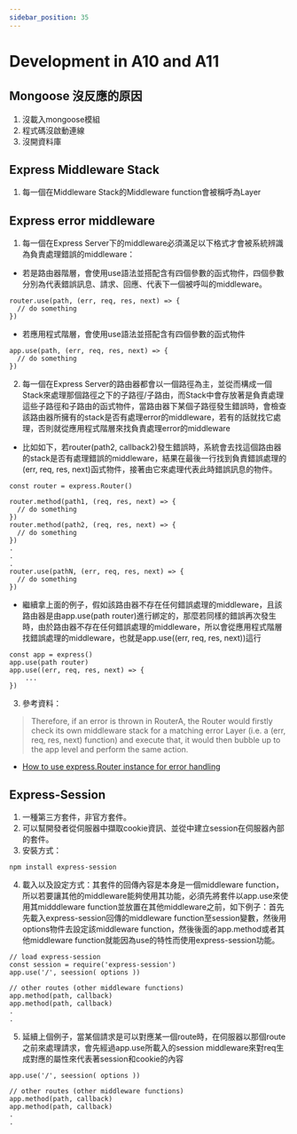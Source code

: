 ```yaml
---
sidebar_position: 35
---
```


# Development in A10 and A11


## Mongoose 沒反應的原因
1. 沒載入mongoose模組
2. 程式碼沒啟動連線
3. 沒開資料庫

## Express Middleware Stack
1. 每一個在Middleware Stack的Middleware function會被稱呼為Layer

## Express error middleware
1. 每一個在Express Server下的middleware必須滿足以下格式才會被系統辨識為負責處理錯誤的middleware：
  - 若是路由器階層，會使用use語法並搭配含有四個參數的函式物件，四個參數分別為代表錯誤訊息、請求、回應、代表下一個被呼叫的middleware。

  ```
  router.use(path, (err, req, res, next) => {
    // do something
  })
  ```
  - 若應用程式階層，會使用use語法並搭配含有四個參數的函式物件
  ```
  app.use(path, (err, req, res, next) => {
    // do something
  })
  ```

2. 每一個在Express Server的路由器都會以一個路徑為主，並從而構成一個Stack來處理那個路徑之下的子路徑/子路由，而Stack中會存放著是負責處理這些子路徑和子路由的函式物件，當路由器下某個子路徑發生錯誤時，會檢查該路由器所擁有的stack是否有處理error的middleware，若有的話就找它處理，否則就從應用程式階層來找負責處理error的middleware

- 比如如下，若router(path2, callback2)發生錯誤時，系統會去找這個路由器的stack是否有處理錯誤的middleware，結果在最後一行找到負責錯誤處理的(err, req, res, next)函式物件，接著由它來處理代表此時錯誤訊息的物件。
```
const router = express.Router()

router.method(path1, (req, res, next) => {
  // do something
})
router.method(path2, (req, res, next) => {
  // do something
})
.
.
.
router.use(pathN, (err, req, res, next) => {
  // do something
})
```

- 繼續拿上面的例子，假如該路由器不存在任何錯誤處理的middleware，且該路由器是由app.use(path router)進行綁定的，那麼若同樣的錯誤再次發生時，由於路由器不存在任何錯誤處理的middleware，所以會從應用程式階層找錯誤處理的middleware，也就是app.use((err, req, res, next))這行


```
const app = express()
app.use(path router)
app.use((err, req, res, next) => {
    ...
})
```

3. 參考資料：
 > Therefore, if an error is thrown in RouterA, the Router would firstly check its own middleware stack for a matching error Layer (i.e. a (err, req, res, next) function) and execute that, it would then bubble up to the app level and perform the same action.

 - [How to use express.Router instance for error handling](https://stackoverflow.com/questions/59814803/how-to-use-express-router-instance-for-error-handling)

## Express-Session
1. 一種第三方套件，非官方套件。
2. 可以幫開發者從伺服器中擷取cookie資訊、並從中建立session在伺服器內部的套件。
3. 安裝方式：
```
npm install express-session
```
4. 載入以及設定方式：其套件的回傳內容是本身是一個middleware function，所以若要讓其他的middleware能夠使用其功能，必須先將套件以app.use來使用其midddleware function並放置在其他middleware之前，如下例子：首先先載入express-session回傳的middleware function至session變數，然後用options物件去設定該middleware function，然後後面的app.method或者其他middleware function就能因為use的特性而使用express-session功能。
```
// load express-session
const session = require('express-session')
app.use('/', seession( options ))

// other routes (other middleware functions)
app.method(path, callback)
app.method(path, callback)
.
.
```

5. 延續上個例子，當某個請求是可以對應某一個route時，在伺服器以那個route之前來處理請求，會先經過app.use所載入的session middleware來對req生成對應的屬性來代表著session和cookie的內容

```
app.use('/', seession( options ))

// other routes (other middleware functions)
app.method(path, callback)
app.method(path, callback)
.
.
```



